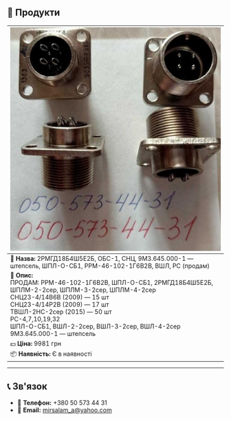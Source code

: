 ## 🛒 Продукти

| ![2РМГД18Б4Ш5Е2Б](res/images/2РМГД18Б4Ш5Е2Б.jpg) |
|----------------------------------------|
| 🔹 **Назва:** 2РМГД18Б4Ш5Е2Б, ОБС-1, СНЦ, 9М3.645.000-1 — штепсель, ШПЛ-О-СБ1, РРМ-46-102-1Г6В2В, ВШЛ, РС (продам) |
| 📝 **Опис:** <br> ПРОДАМ: РРМ-46-102-1Г6В2В, ШПЛ-О-СБ1, 2РМГД18Б4Ш5Е2Б, ШПЛМ-2-2сер, ШПЛМ-3-2сер, ШПЛМ-4-2сер <br> СНЦ23-4/14В6В (2009) — 15 шт <br> СНЦ23-4/14Р2В (2009) — 17 шт <br> ТВШЛ-2НС-2сер (2015) — 50 шт <br> РС-4,7,10,19,32 <br> ШПЛ-О-СБ1, ВШЛ-2-2сер, ВШЛ-3-2сер, ВШЛ-4-2сер <br> 9М3.645.000-1 — штепсель |
| 💵 **Ціна:** 9981 грн |
| 📦 **Наявність:** Є в наявності |

<!-- SEO: ключові слова для пошуку -->
<!--
2РМГД18Б4Ш5Е2Б, штепсель 2РМГД, купити 2РМГД18Б4Ш5Е2Б, продам СНЦ23-4/14, ВШЛ-3-2сер, РРМ-46-102, електрокомпоненти Україна, military connectors Ukraine, СНЦ, РС
-->

<!--
🔻 ШАБЛОН ДЛЯ НОВОГО ПРОДУКТУ — копіюйте та змінюйте:

| ![Назва продукту](res/images/назва-зображення.jpg) |
|-----------------------------------------------------|
| 🔹 **Назва:** Назва продукту |
| 📝 **Опис:** <br> Детальний опис товару, технічні характеристики, рік, кількість, інша важлива інформація |
| 💵 **Ціна:** ХХХ грн |
| 📦 **Наявність:** Є в наявності / Немає в наявності |
-->

---

## 📞 Зв'язок

- 📱 **Телефон:** +380 50 573 44 31  
- 📧 **Email:** mirsalam_a@yahoo.com
